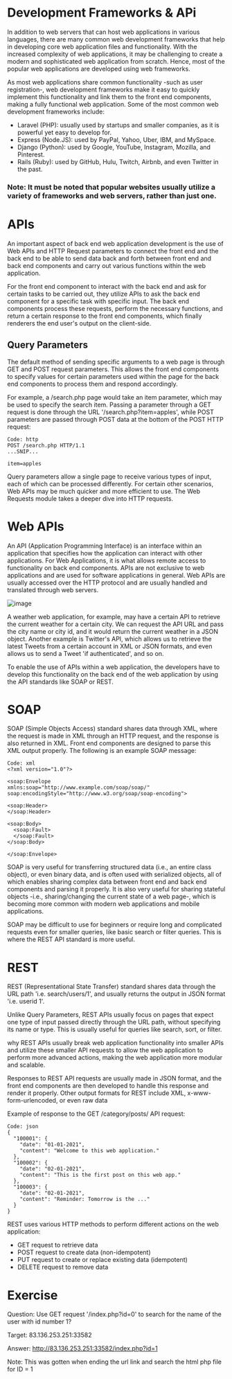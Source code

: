 # Development Frameworks & APi

In addition to web servers that can host web applications in various languages, there are many common web development frameworks that help in developing core web application files and functionality. With the increased complexity of web applications, it may be challenging to create a modern and sophisticated web application from scratch. Hence, most of the popular web applications are developed using web frameworks.

As most web applications share common functionality -such as user registration-, web development frameworks make it easy to quickly implement this functionality and link them to the front end components, making a fully functional web application. Some of the most common web development frameworks include:
  - Laravel (PHP): usually used by startups and smaller companies, as it is powerful yet easy to develop for.
  - Express (Node.JS): used by PayPal, Yahoo, Uber, IBM, and MySpace.
  - Django (Python): used by Google, YouTube, Instagram, Mozilla, and Pinterest.
  - Rails (Ruby): used by GitHub, Hulu, Twitch, Airbnb, and even Twitter in the past.
### Note: It must be noted that popular websites usually utilize a variety of frameworks and web servers, rather than just one.


# APIs
An important aspect of back end web application development is the use of Web APIs and HTTP Request parameters to connect the front end and the back end to be able to send data back and forth between front end and back end components and carry out various functions within the web application.

For the front end component to interact with the back end and ask for certain tasks to be carried out, they utilize APIs to ask the back end component for a specific task with specific input. The back end components process these requests, perform the necessary functions, and return a certain response to the front end components, which finally renderers the end user's output on the client-side.

## Query Parameters
The default method of sending specific arguments to a web page is through GET and POST request parameters. This allows the front end components to specify values for certain parameters used within the page for the back end components to process them and respond accordingly.

For example, a /search.php page would take an item parameter, which may be used to specify the search item. Passing a parameter through a GET request is done through the URL '/search.php?item=apples', while POST parameters are passed through POST data at the bottom of the POST HTTP request:
```
Code: http
POST /search.php HTTP/1.1
...SNIP...

item=apples
```
Query parameters allow a single page to receive various types of input, each of which can be processed differently. For certain other scenarios, Web APIs may be much quicker and more efficient to use. The Web Requests module takes a deeper dive into HTTP requests.

# Web APIs
An API (Application Programming Interface) is an interface within an application that specifies how the application can interact with other applications. For Web Applications, it is what allows remote access to functionality on back end components. APIs are not exclusive to web applications and are used for software applications in general. Web APIs are usually accessed over the HTTP protocol and are usually handled and translated through web servers.

![image](https://github.com/RipperGh/BugHunting-D/assets/165308866/a7ae394d-af00-4623-afe0-36b9102076f5)

A weather web application, for example, may have a certain API to retrieve the current weather for a certain city. We can request the API URL and pass the city name or city id, and it would return the current weather in a JSON object. Another example is Twitter's API, which allows us to retrieve the latest Tweets from a certain account in XML or JSON formats, and even allows us to send a Tweet 'if authenticated', and so on.

To enable the use of APIs within a web application, the developers have to develop this functionality on the back end of the web application by using the API standards like SOAP or REST.

# SOAP
SOAP (Simple Objects Access) standard shares data through XML, where the request is made in XML through an HTTP request, and the response is also returned in XML. Front end components are designed to parse this XML output properly. The following is an example SOAP message:
```
Code: xml
<?xml version="1.0"?>

<soap:Envelope
xmlns:soap="http://www.example.com/soap/soap/"
soap:encodingStyle="http://www.w3.org/soap/soap-encoding">

<soap:Header>
</soap:Header>

<soap:Body>
  <soap:Fault>
  </soap:Fault>
</soap:Body>

</soap:Envelope>
```

SOAP is very useful for transferring structured data (i.e., an entire class object), or even binary data, and is often used with serialized objects, all of which enables sharing complex data between front end and back end components and parsing it properly. It is also very useful for sharing stateful objects -i.e., sharing/changing the current state of a web page-, which is becoming more common with modern web applications and mobile applications.

 SOAP may be difficult to use for beginners or require long and complicated requests even for smaller queries, like basic search or filter queries. This is where the REST API standard is more useful.

 # REST
REST (Representational State Transfer) standard shares data through the URL path 'i.e. search/users/1', and usually returns the output in JSON format 'i.e. userid 1'.

Unlike Query Parameters, REST APIs usually focus on pages that expect one type of input passed directly through the URL path, without specifying its name or type. This is usually useful for queries like search, sort, or filter.

why REST APIs usually break web application functionality into smaller APIs and utilize these smaller API requests to allow the web application to perform more advanced actions, making the web application more modular and scalable.

Responses to REST API requests are usually made in JSON format, and the front end components are then developed to handle this response and render it properly. Other output formats for REST include XML, x-www-form-urlencoded, or even raw data

Example of response to the GET /category/posts/ API request:
```
Code: json
{
  "100001": {
    "date": "01-01-2021",
    "content": "Welcome to this web application."
  },
  "100002": {
    "date": "02-01-2021",
    "content": "This is the first post on this web app."
  },
  "100003": {
    "date": "02-01-2021",
    "content": "Reminder: Tomorrow is the ..."
  }
}
```
REST uses various HTTP methods to perform different actions on the web application:
  - GET request to retrieve data
  - POST request to create data (non-idempotent)
  - PUT request to create or replace existing data (idempotent)
  - DELETE request to remove data
# Exercise
Question: Use GET request '/index.php?id=0' to search for the name of the user with id number 1?

Target: 83.136.253.251:33582

Answer: http://83.136.253.251:33582/index.php?id=1

Note: This was gotten when ending the url link and search the html php file for ID = 1 
    

